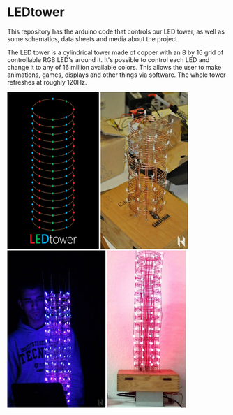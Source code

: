 # LEDtower
This repository has the arduino code that controls our LED tower, as well as some schematics, data sheets and media about the project.

The LED tower is a cylindrical tower made of copper with an 8 by 16 grid of controllable RGB LED's around it.
It's possible to control each LED and change it to any of 16 million available colors. This allows the user to make animations, games, displays and other things via software. The whole tower refreshes at roughly 120Hz.



<a href="url"><img src="https://raw.githubusercontent.com/HackerSchool-IST/LEDtower/master/media/Logo.png" height="360" width="210" ></a> 
<a href="url"><img src="https://raw.githubusercontent.com/HackerSchool-IST/LEDtower/master/media/Tower_construction.jpg" height="360" width="200" ></a>
<a href="url"><img src="https://raw.githubusercontent.com/HackerSchool-IST/LEDtower/master/media/Tower2.jpg" height="360" width="225" ></a>
<a href="url"><img src="https://raw.githubusercontent.com/HackerSchool-IST/LEDtower/master/media/Tower.Red.png" height="360" width="180" ></a>


